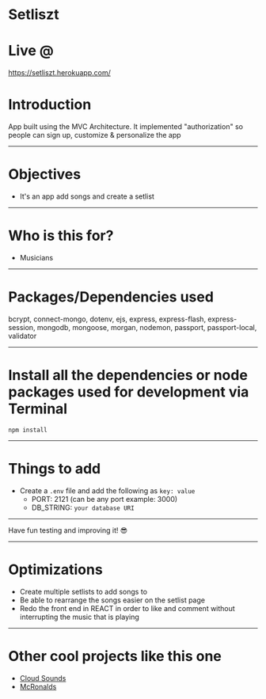 # Setliszt


# Live @

https://setliszt.herokuapp.com/

# Introduction

App built using the MVC Architecture. It implemented "authorization" so people can sign up, customize & personalize the app 

---

# Objectives

- It's an app add songs and create a setlist

---

# Who is this for? 

- Musicians 

---

# Packages/Dependencies used 

bcrypt, connect-mongo, dotenv, ejs, express, express-flash, express-session, mongodb, mongoose, morgan, nodemon, passport, passport-local, validator

---

# Install all the dependencies or node packages used for development via Terminal

`npm install` 

---

# Things to add

- Create a `.env` file and add the following as `key: value` 
  - PORT: 2121 (can be any port example: 3000) 
  - DB_STRING: `your database URI` 
 ---
 
 Have fun testing and improving it! 😎

---

# Optimizations
  - Create multiple setlists to add songs to
  - Be able to rearrange the songs easier on the setlist page
  - Redo the front end in REACT in order to like and comment without interrupting the music that is playing
  
  ---
  
# Other cool projects like this one
  - [Cloud Sounds](https://github.com/iPlayDrumsOnMyGuitar/cloudSounds)
  - [McRonalds](https://github.com/iPlayDrumsOnMyGuitar/McRonalds)
  
